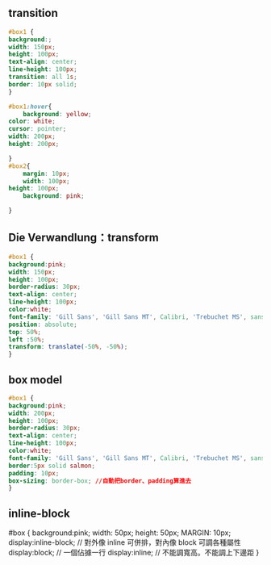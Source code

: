 ## transition

```css
#box1 {
background:;
width: 150px;
height: 100px;
text-align: center;
line-height: 100px;
transition: all 1s;
border: 10px solid;
}

#box1:hover{
    background: yellow;
color: white;
cursor: pointer;
width: 200px;
height: 200px;

}
#box2{
    margin: 10px;
    width: 100px;
height: 100px;
    background: pink;

}

```
## Die Verwandlung：transform
```css
#box1 {
background:pink;
width: 150px;
height: 100px;
border-radius: 30px;
text-align: center;
line-height: 100px;
color:white;
font-family: 'Gill Sans', 'Gill Sans MT', Calibri, 'Trebuchet MS', sans-serif;
position: absolute;
top: 50%;
left :50%;
transform: translate(-50%, -50%);
}
```
## box model



```css
#box1 {
background:pink;
width: 200px;
height: 100px;
border-radius: 30px;
text-align: center;
line-height: 100px;
color:white;
font-family: 'Gill Sans', 'Gill Sans MT', Calibri, 'Trebuchet MS', sans-serif;
border:5px solid salmon;
padding: 10px;
box-sizing: border-box; //自動把border、padding算進去
}
```

## inline-block

#box {
background:pink;
width: 50px;
height: 50px;
MARGIN: 10px;
display:inline-block; // 對外像 inline 可併排，對內像 block 可調各種屬性
display:block; // 一個佔據一行
display:inline; // 不能調寬高。不能調上下邊距
}
